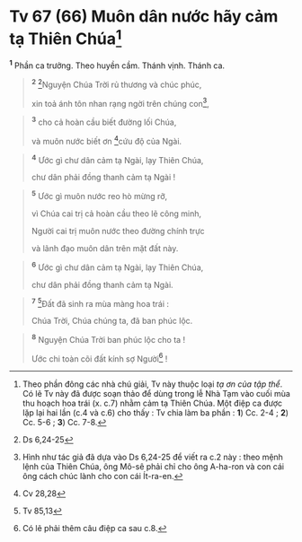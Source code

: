 # Tv 67 (66) Muôn dân nước hãy cảm tạ Thiên Chúa[^1]
<sup><b>1</b></sup> Phần ca trưởng. Theo huyền cầm. Thánh vịnh. Thánh ca.


> <sup><b>2</b></sup> [^1*]Nguyện Chúa Trời rủ thương và chúc phúc,
> 
> xin toả ánh tôn nhan rạng ngời trên chúng con[^2],
>


> <sup><b>3</b></sup> cho cả hoàn cầu biết đường lối Chúa,
> 
> và muôn nước biết ơn [^2*]cứu độ của Ngài.
>


> <sup><b>4</b></sup> Ước gì chư dân cảm tạ Ngài, lạy Thiên Chúa,
> 
> chư dân phải đồng thanh cảm tạ Ngài !
>


> <sup><b>5</b></sup> Ước gì muôn nước reo hò mừng rỡ,
> 
> vì Chúa cai trị cả hoàn cầu theo lẽ công minh,
> 
> Người cai trị muôn nước theo đường chính trực
> 
> và lãnh đạo muôn dân trên mặt đất này.
>


> <sup><b>6</b></sup> Ước gì chư dân cảm tạ Ngài, lạy Thiên Chúa,
> 
> chư dân phải đồng thanh cảm tạ Ngài.
>


> <sup><b>7</b></sup> [^3*]Đất đã sinh ra mùa màng hoa trái :
> 
> Chúa Trời, Chúa chúng ta, đã ban phúc lộc.
>


> <sup><b>8</b></sup> Nguyện Chúa Trời ban phúc lộc cho ta !
> 
> Ước chi toàn cõi đất kính sợ Người[^3] !
>

[^1]: Theo phần đông các nhà chú giải, Tv này thuộc loại <i>tạ ơn của tập thể</i>. Có lẽ Tv này đã được soạn thảo để dùng trong lễ Nhà Tạm vào cuối mùa thu hoạch hoa trái (x. c.7) nhằm cảm tạ Thiên Chúa. Một điệp ca được lặp lại hai lần (c.4 và c.6) cho thấy : Tv chia làm ba phần : <b>1</b>) Cc. 2-4 ; <b>2</b>) Cc. 5-6 ; <b>3</b>) Cc. 7-8.
[^2]: Hình như tác giả đã dựa vào Ds 6,24-25 để viết ra c.2 này : theo mệnh lệnh của Thiên Chúa, ông Mô-sê phải chỉ cho ông A-ha-ron và con cái ông cách chúc lành cho con cái Ít-ra-en.
[^3]: Có lẽ phải thêm câu điệp ca sau c.8.
[^1*]: Ds 6,24-25
[^2*]: Cv 28,28
[^3*]: Tv 85,13
